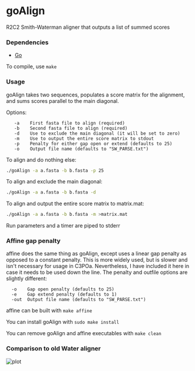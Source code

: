 # goAlign
R2C2 Smith-Waterman aligner that outputs a list of summed scores

### Dependencies ###
- [Go](https://golang.org/dl/)

To compile, use `make`

### Usage ###
goAlign takes two sequences, populates a score matrix for the alignment, and sums scores parallel to the main diagonal.

Options:
```
   -a    First fasta file to align (required)  
   -b    Second fasta file to align (required)  
   -d    Use to exclude the main diagonal (it will be set to zero)  
   -m    Use to output the entire score matrix to stdout  
   -p    Penalty for either gap open or extend (defaults to 25)  
   -o    Output file name (defaults to "SW_PARSE.txt")  
```

To align and do nothing else:
```bash
./goAlign -a a.fasta -b b.fasta -p 25
```

To align and exclude the main diagonal:
```bash
./goAlign -a a.fasta -b b.fasta -d
```

To align and output the entire score matrix to matrix.mat:
```bash
./goAlign -a a.fasta -b b.fasta -m >matrix.mat
```

Run parameters and a timer are piped to stderr

### Affine gap penalty ###
affine does the same thing as goAlign, except uses a linear gap penalty as opposed to a constant penalty. This is more widely used, but is slower and isn't necessary for usage in C3POa. Nevertheless, I have included it here in case it needs to be used down the line. The penalty and outfile options are slightly different:
```
  -o    Gap open penalty (defaults to 25)  
  -e    Gap extend penalty (defaults to 1)  
  -out  Output file name (defaults to "SW_PARSE.txt")  
```

affine can be built with `make affine`

You can install goAlign with `sudo make install`

You can remove goAlign and affine executables with `make clean`

### Comparison to old Water aligner ###
![plot](https://github.com/rvolden/goAlign/figs/alignTimeComparison.png "plot")
